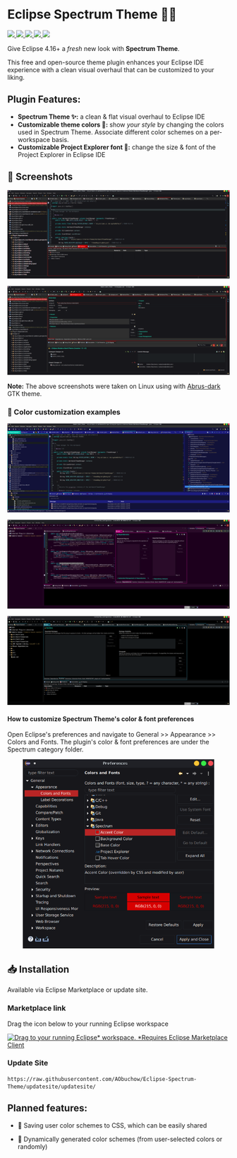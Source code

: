 # Eclipse Spectrum Theme 🌌✨

<a href="https://marketplace.eclipse.org/content/spectrum-dark-theme">
<img src ="https://img.shields.io/badge/Spectrum-Theme-d70000?logo=eclipse&logoColor=35ddd3" />
</a>
<a href="https://github.com/AObuchow/Eclipse-Spectrum-Theme/graphs/commit-activity">
<img src ="https://img.shields.io/github/commit-activity/m/AObuchow/Eclipse-Spectrum-Theme" />
</a>
<a href="https://marketplace.eclipse.org/content/spectrum-dark-theme">
<img src ="https://img.shields.io/eclipse-marketplace/v/spectrum-dark-theme" />
</a>
<a href="https://marketplace.eclipse.org/content/spectrum-dark-theme">
<img src ="https://img.shields.io/eclipse-marketplace/favorites/spectrum-dark-theme" />
</a>
<a href="https://marketplace.eclipse.org/content/spectrum-dark-theme">
<img src ="https://img.shields.io/eclipse-marketplace/dt/spectrum-dark-theme" />
</a>
<br />

Give Eclipse 4.16+ a *fresh* new look with **Spectrum Theme**. 

This free and open-source theme plugin enhances your Eclipse IDE experience with a
clean visual overhaul that can be customized to your liking.

## Plugin Features:

- **Spectrum Theme ✨:** a clean & flat visual overhaul to Eclipse IDE
- **Customizable theme colors 🌈:** show *your style* by changing the colors 
  used in Spectrum Theme. Associate different color schemes on a 
  per-workspace basis.
- **Customizable Project Explorer font 👀:** change the size & font of the Project Explorer in Eclipse IDE

## 📸 Screenshots

![How it looks](images/how_it_looks.png)

![How it looks (form editor)](images/how_it_looks_form_editor.png)

**Note:** The above screenshots were taken on Linux using with [Abrus-dark](https://github.com/vinceliuice/Abrus-gtk-theme) GTK theme.

### 🎨 Color customization examples

![Custom colors 1](images/custom_colors_1.png)

![Custom colors 2](images/custom_colors_2.png)

![Custom colors 3](images/custom_colors_3.png)

#### How to customize Spectrum Theme's color & font preferences

Open Eclipse's preferences and navigate to General >> Appearance >> Colors and Fonts. The plugin's color & font preferences are under the Spectrum category folder.

<p align="center">
<img title="" src="images/custom_preferences.png" alt="Modern dark color preferences" width="434">
</p>

## 📥 Installation

Available via Eclipse Marketplace or update site. 

### Marketplace link
Drag the icon below to your running Eclipse workspace

[![Drag to your running Eclipse* workspace. *Requires Eclipse Marketplace Client](https://marketplace.eclipse.org/sites/all/themes/solstice/public/images/marketplace/btn-install.png)](http://marketplace.eclipse.org/marketplace-client-intro?mpc_install=5153201 "Drag to your running Eclipse* workspace. *Requires Eclipse Marketplace Client")

### Update Site

`https://raw.githubusercontent.com/AObuchow/Eclipse-Spectrum-Theme/updatesite/updatesite/`

## Planned features:

- 💾 Saving user color schemes to CSS, which can be easily shared 

- 🔮 Dynamically generated color schemes (from user-selected colors or randomly)
